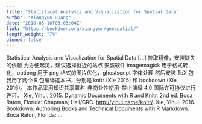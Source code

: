 ```yaml
---
title: "Statistical Analysis and Visualization for Spatial Data"
author: "Xiangyun Huang"
date: "2018-05-18T03:03:04Z"
link: "https://bookdown.org/xiangyun/geospatial/"
length_weight: "7%"
pinned: false
---
```


Statistical Analysis and Visualization for Spatial Data [...] 拉取镜像，安装缺失的依赖 为方便起见，建议选择就近的站点 安装软件 imagemagick 用于格式转化，optipng 用于 png 格式的图片优化，ghostscript 字体处理 然后安装 TeX 包 我用了两个 R 包编译这本书，分别是 knitr (Xie 2015) 和 bookdown (Xie 2016)。 本作品采用知识共享署名-非商业性使用-禁止演绎 4.0 国际许可协议进行许可。 Xie, Yihui. 2015. Dynamic Documents with R and Knitr. 2nd ed. Boca Raton, Florida: Chapman; Hall/CRC. http://yihui.name/knitr/. Xie, Yihui. 2016. Bookdown: Authoring Books and Technical Documents with R Markdown. Boca Raton, Florida: ...
